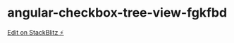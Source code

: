 # angular-checkbox-tree-view-fgkfbd

[Edit on StackBlitz ⚡️](https://stackblitz.com/edit/angular-checkbox-tree-view-fgkfbd)